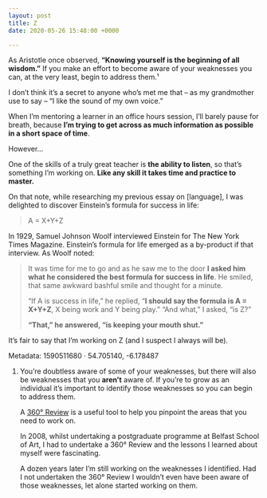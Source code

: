 ```yaml
---
layout: post
title: Z
date: 2020-05-26 15:48:00 +0000

---
```

As Aristotle once observed, **“Knowing yourself is the beginning of all wisdom.”** If you make an effort to become aware of your weaknesses you can, at the very least, begin to address them.¹

I don’t think it’s a secret to anyone who’s met me that – as my grandmother use to say – “I like the sound of my own voice.”

When I’m mentoring a learner in an office hours session, I’ll barely pause for breath, because **I’m trying to get across as much information as possible in a short space of time**.

However…

One of the skills of a truly great teacher is **the ability to listen**, so that’s something I’m working on. **Like any skill it takes time and practice to master.**

On that note, while researching my previous essay on \[language\], I was delighted to discover Einstein’s formula for success in life:

> A = X+Y+Z

In 1929, Samuel Johnson Woolf interviewed Einstein for The New York Times Magazine. Einstein’s formula for life emerged as a by-product if that interview. As Woolf noted:

> It was time for me to go and as he saw me to the door **I asked him what he considered the best formula for success in life**. He smiled, that same awkward bashful smile and thought for a minute.  
>   
> “If A is success in life,” he replied, “**I should say the formula is A = X+Y+Z**, X being work and Y being play.” “And what,” I asked, “is Z?”  
>   
> **“That,” he answered, “is keeping your mouth shut.”**

It’s fair to say that I’m working on Z (and I suspect I always will be).

Metadata: 1590511680 · 54.705140, -6.178487

1. You’re doubtless aware of some of your weaknesses, but there will also be weaknesses that you **aren’t** aware of. If you’re to grow as an individual it’s important to identify those weaknesses so you can begin to address them.  
     
   A [360° Review][01] is a useful tool to help you pinpoint the areas that you need to work on.  
     
   In 2008, whilst undertaking a postgraduate programme at Belfast School of Art, I had to undertake a 360° Review and the lessons I learned about myself were fascinating.  
     
   A dozen years later I’m still working on the weaknesses I identified. Had I not undertaken the 360° Review I wouldn’t even have been aware of those weaknesses, let alone started working on them.

[01]: https://hbr.org/2012/09/getting-360-degree-reviews-right "Getting 360 Degree Reviews Right"